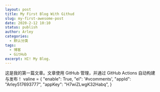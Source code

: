 ```yaml
---
layout: post
title: My First Blog With Githud
slug: my-first-awesome-post
date: 2020-2-12 10:10
status: publish
author: Arley
categories: 
  - 默认分类
tags: 
  - 博客
  - GitHub
excerpt: HI! My Blog.
---
```


这是我的第一篇文章。文章使用 GitHub 管理，并通过 GitHub Actions 自动构建与发布！
valine = {
    "enable": True,
    "el": '#vcomments',
    "appId": "Arley517693777",
    "appKey": "H7wiZLwgK32Habq",
}
